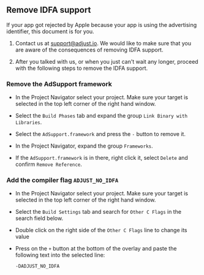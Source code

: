 ## Remove IDFA support

If your app got rejected by Apple because your app is using the advertising
identifier, this document is for you.

1. Contact us at [support@adjust.io](mailto:support@adjust.io). We would like
   to make sure that you are aware of the consequences of removing IDFA
   support.

2. After you talked with us, or when you just can't wait any longer, proceed
   with the following steps to remove the IDFA support.

### Remove the AdSupport framework

- In the Project Navigator select your project. Make sure your target is
  selected in the top left corner of the right hand window.

- Select the `Build Phases` tab and expand the group `Link Binary with
  Libraries`.

- Select the `AdSupport.framework` and press the `-` button to remove it.

- In the Project Navigator, expand the group `Frameworks`.

- If the `AdSupport.framework` is in there, right click it, select `Delete` and
  confirm `Remove Reference`.

### Add the compiler flag `ADJUST_NO_IDFA`

- In the Project Navigator select your project. Make sure your target is
  selected in the top left corner of the right hand window.

- Select the `Build Settings` tab and search for `Other C Flags` in the search
  field below.

- Double click on the right side of the `Other C Flags` line to change its
  value

- Press on the `+` button at the bottom of the overlay and paste the following
  text into the selected line:

    ```
    -DADJUST_NO_IDFA
    ```
